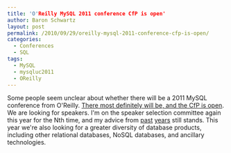 ```yaml
---
title: 'O'Reilly MySQL 2011 conference CfP is open'
author: Baron Schwartz
layout: post
permalink: /2010/09/29/oreilly-mysql-2011-conference-cfp-is-open/
categories:
  - Conferences
  - SQL
tags:
  - MySQL
  - mysqluc2011
  - OReilly
---
```

Some people seem unclear about whether there will be a 2011 MySQL conference from O'Reilly. [There most definitely will be, and the CfP is open][1]. We are looking for speakers. I'm on the speaker selection committee again this year for the Nth time, and my advice from [past][2] [years][3] still stands. This year we're also looking for a greater diversity of database products, including other relational databases, NoSQL databases, and ancillary technologies.

 [1]: http://en.oreilly.com/mysql2011/
 [2]: http://www.xaprb.com/blog/2009/12/19/how-to-write-a-good-mysql-conference-proposal/
 [3]: http://www.xaprb.com/blog/2007/10/05/how-to-get-your-session-accepted-to-mysql-conference-2008/
